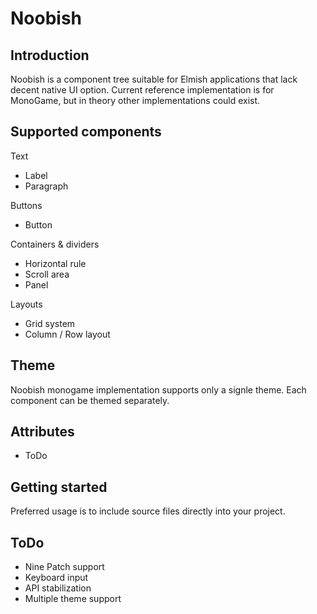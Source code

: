 # Noobish

## Introduction

Noobish is a component tree suitable for Elmish applications that lack decent native UI option. Current reference implementation is for MonoGame, but in theory other implementations could exist.

## Supported components

Text

* Label
* Paragraph

Buttons

* Button

Containers & dividers

* Horizontal rule
* Scroll area
* Panel

Layouts

* Grid system
* Column / Row layout

## Theme

Noobish monogame implementation supports only a signle theme. Each component can be themed separately.

## Attributes

* ToDo

## Getting started

Preferred usage is to include source files directly into your project.

## ToDo

* Nine Patch support
* Keyboard input
* API stabilization
* Multiple theme support
